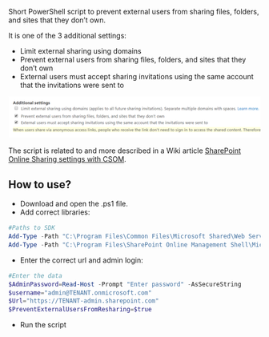 Short PowerShell script to prevent external users from sharing files, folders, and sites that they don’t own.

It is one of the 3 additional settings:

- Limit external sharing using domains 
- Prevent external users from sharing files, folders, and sites that they don’t own 
- External users must accept sharing invitations using the same account that the invitations were sent to

<img src="../Prevent external users from resharing/additionalSettings.png">

The script is related to and more described in a Wiki article [SharePoint Online Sharing settings with CSOM](https://social.technet.microsoft.com/wiki/contents/articles/39365.sharepoint-online-sharing-settings-with-csom).

## How to use?

- Download and open the .ps1 file.
- Add correct libraries:
 
```PowerShell
#Paths to SDK 
Add-Type -Path "C:\Program Files\Common Files\Microsoft Shared\Web Server Extensions\16\ISAPI\Microsoft.SharePoint.Client.dll" 
Add-Type -Path "C:\Program Files\SharePoint Online Management Shell\Microsoft.Online.SharePoint.PowerShell\Microsoft.Online.SharePoint.Client.Tenant.dll"   
``` 
 
- Enter the correct url and admin login: 

```PowerShell
#Enter the data 
$AdminPassword=Read-Host -Prompt "Enter password" -AsSecureString 
$username="admin@TENANT.onmicrosoft.com" 
$Url="https://TENANT-admin.sharepoint.com" 
$PreventExternalUsersFromResharing=$true
``` 

-  Run the script
 


